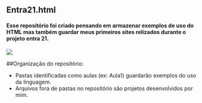 ## Entra21.html
#### Esse repositório foi criado pensando em armazenar exemplos de uso do HTML mas também guardar meus primeiros sites relizados durante o projeto entra 21.
<div>
<img src="http://img.shields.io/static/v1?label=STATUS%20DO%20PROJETO&message=%20EM%20DESENVOLVIMENTO&color=GREEN&style=for-the-badge_blank"></a>
</div>

##Organização do repositório:

- Pastas identificadas como aulas (ex: Aula1) guardarão exemplos do uso da linguagem.
- Arquivos fora de pastas no repositório são projetos desenvolvidos por mim.

